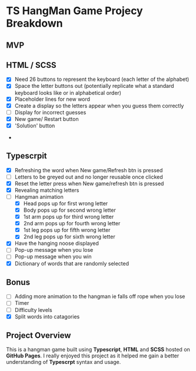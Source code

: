# TS HangMan Game Projecy Breakdown

## MVP

## HTML / SCSS

-   [x] Need 26 buttons to represent the keyboard (each letter of the alphabet)
-   [x] Space the letter buttons out (potentially replicate what a standard keyboard looks like or in alphabetical order)
-   [x] Placeholder lines for new word
-   [x] Create a display so the letters appear when you guess them correctly
-   [ ] Display for incorrect guesses
-   [x] New game/ Restart button
-   [x] 'Solution' button
-

## Typescrpit

-   [x] Refreshing the word when New game/Refresh btn is pressed
-   [ ] Letters to be greyed out and no longer reusable once clicked
-   [x] Reset the letter press when New game/refresh btn is pressed
-   [x] Revealing matching letters
-   [ ] Hangman animation
    -   [x] Head pops up for first wrong letter
    -   [x] Body pops up for second wrong letter
    -   [x] 1st arm pops up for third wrong letter
    -   [x] 2nd arm pops up for fourth wrong letter
    -   [x] 1st leg pops up for fifth wrong letter
    -   [x] 2nd leg pops up for sixth wrong letter
-   [x] Have the hanging noose displayed
-   [ ] Pop-up message when you lose
-   [ ] Pop-up message when you win
-   [x] Dictionary of words that are randomly selected

## Bonus

-   [ ] Adding more animation to the hangman ie falls off rope when you lose
-   [ ] Timer
-   [ ] Difficulty levels
-   [x] Split words into catagories

## Project Overview

This is a hangman game built using **Typescript**, **HTML** and **SCSS** hosted on **GitHub Pages**. I really enjoyed this project as it helped me gain a better understanding of **Typescrpt** syntax and usage.
